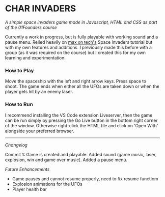 # CHAR INVADERS #

_A simple space invaders game made in Javascript, HTML and CSS as part of the 01Founders course_

Currently a work in progress, but is fully playable with working sound and a pause menu. Relied heavily on [max on tech's](https://www.youtube.com/playlist?list=PL30AETbxgR-cTo-zb1iUxL4mwq0n9Vj_U) Space Invaders tutorial but with my own features and additions. I previously made this before with a group (as it was required on the course) but I created this for my own learning and experimentation. 

### How to Play ###
Move the spaceship with the left and right arrow keys. Press space to shoot. The game ends when either all the UFOs are taken down or when the player gets hit by an enemy laser.

### How to Run ##
I recommend installing the VS Code extension Liveserver, then the game can be run simply by pressing the Go Live button in the bottom right corner of the window. Otherwise right-click the HTML file and click on 'Open With' alongside your preferred browser.

____


_Changelog_

Commit 1: Game is created and playable. Added sound (game music, laser, explosion, win and game over music). Added a pause menu. 

_Future Enhancements_

- Game pauses and cannot resume properly, need to fix resume functiom
- Explosion animations for the UFOs
- Player health bar
